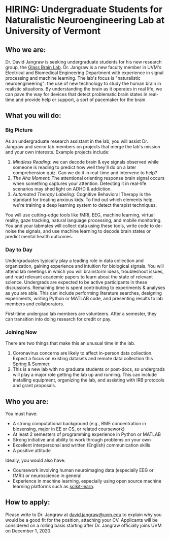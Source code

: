 # HIRING: Undergraduate Students for Naturalistic Neuroengineering Lab at University of Vermont

## Who we are:

Dr. David Jangraw is seeking undergraduate students for his new research group, the [Glass Brain Lab](https://www.uvm.edu/~brainlab/).
Dr. Jangraw is a new faculty member in UVM's Electrical and Biomedical Engineering Department with experience in signal processing and machine learning.
The lab's focus is "naturalistic neuroengineering": the use of new technology to study the human brain in realistic situations.
By understanding the brain as it operates in real life, we can pave the way for devices that detect problematic brain states in real-time and provide help or support, a sort of pacemaker for the brain.

## What you will do:

### Big Picture
As an undergraduate research assistant in the lab, you will assist Dr. Jangraw and senior lab members on projects that merge the lab's mission and your own interests. Example projects include:
1. *Mindless Reading*: we can decode brain & eye signals observed while someone is reading to predict how well they'll do on a later comprehension quiz. Can we do it in real-time and intervene to help?
2. *The Aha Moment*: The attentional orienting response brain signal occurs when something captures your attention. Detecting it in real-life scenarios may shed light on ADHD & addiction.
3. *Automated Therapy Labeling*: Cognitive Behavioral Therapy is the standard for treating anxious kids. To find out which elements help, we're training a deep learning system to detect therapist techniques.

You will use cutting-edge tools like fMRI, EEG, machine learning, virtual reality, gaze tracking, natural language processing, and mobile monitoring.
You and your labmates will collect data using these tools, write code to de-noise the signals, and use machine learning to decode brain states or predict mental health outcomes.

### Day to Day
Undergraduates typically play a leading role in data collection and organization, gaining experience and intuition for biological signals.
You will attend lab meetings in which you will brainstorm ideas, troubleshoot issues, and read relevant academic papers to learn about the state of relevant science.
Undergrads are expected to be active participants in these discussions.
Remaining time is spent contributing to experiments & analyses as you are able.
This can include performing literature searches, designing experiments, writing Python or MATLAB code, and presenting results to lab members and collaborators.

First-time undergrad lab members are volunteers. After a semester, they can transition into doing research for credit or pay.

### Joining Now

There are two things that make this an unusual time in the lab.
1. Coronavirus concerns are likely to affect in-person data collection. Expect a focus on existing datasets and remote data collection this Spring & Summer.
2. This is a new lab with no graduate students or post-docs, so undergrads will play a major role getting the lab up and running. This can include installing equipment, organizing the lab, and assisting with IRB protocols and grant proposals.

## Who you are:

You must have:
- A strong computational background (e.g., BME concentration in biosensing, major in EE or CS, or related coursework)
- At least 2 semesters of programming experience in Python or MATLAB
- Strong initiative and ability to work through problems on your own
- Excellent interpersonal and written (English) communication skills
- A positive attitude

Ideally, you would also have:
- Coursework involving human neuroimaging data (especially EEG or fMRI) or neuroscience in general
- Experience in machine learning, especially using open source machine learning platforms such as [scikit-learn](https://scikit-learn.org/).

## How to apply:

Please write to Dr. Jangraw at david.jangraw@uvm.edu to explain why you would be a good fit for the position, attaching your CV.
Applicants will be considered on a rolling basis starting after Dr. Jangraw officially joins UVM on December 1, 2020.
